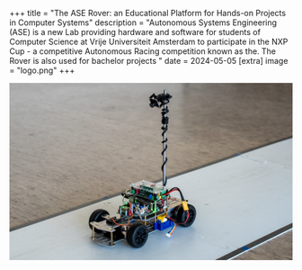 +++
title = "The ASE Rover: an Educational Platform for Hands-on Projects in Computer Systems"
description = "Autonomous Systems Engineering (ASE) is a new Lab providing hardware and software for students of Computer Science at Vrije Universiteit Amsterdam to participate in the NXP Cup - a competitive Autonomous Racing competition known as the. The Rover is also used for bachelor projects "
date = 2024-05-05
[extra]
image = "logo.png"
+++


![ASE Rover on a Track](./rover-wide.jpg)

